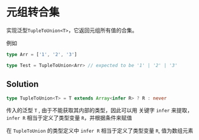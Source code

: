 # 元组转合集

实现泛型`TupleToUnion<T>`，它返回元组所有值的合集。

例如

```ts
type Arr = ['1', '2', '3']

type Test = TupleToUnion<Arr> // expected to be '1' | '2' | '3'
```

## Solution

```ts
type TupleToUnion<T> = T extends Array<infer R> ? R : never
```

传入的泛型 `T` , 由于不能获取其内部的类型，因此可以用 关键字 `infer` 来提取，`infer R` 相当于定义了类型变量 `R`，并根据条件来赋值

在 `TupleToUnion` 的类型定义中 `infer R` 相当于定义了类型变量 `R`, 值为数组元素
